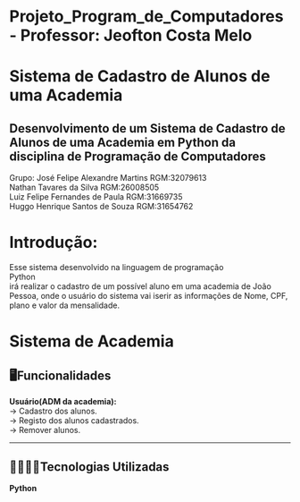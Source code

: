 # Projeto_Program_de_Computadores - Professor: Jeofton Costa Melo

# Sistema de Cadastro de Alunos de uma Academia
## Desenvolvimento de um Sistema de Cadastro de Alunos de uma Academia em Python da disciplina de Programação de Computadores
Grupo:
José Felipe Alexandre Martins RGM:32079613<br>
Nathan Tavares da Silva RGM:26008505<br>
Luiz Felipe Fernandes de Paula RGM:31669735<br>
Huggo Henrique Santos de Souza RGM:31654762<br>

# Introdução:
<p>Esse sistema desenvolvido na linguagem de programação <br>Python</br> irá realizar o cadastro de um possível aluno em uma academia de João Pessoa, onde o usuário do sistema
vai iserir as informações de Nome, CPF, plano e valor da mensalidade.</p>

# Sistema de Academia
## 🖥️​Funcionalidades
<b>Usuário(ADM da academia):</b><br>
  -> Cadastro dos alunos.<br>
  -> Registo dos alunos cadastrados.<br>
  -> Remover alunos.<hr>
## 👨🏾‍💻​🔧​Tecnologias Utilizadas
<b>Python</b><br>
